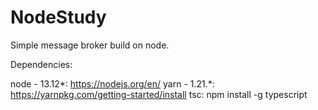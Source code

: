 # NodeStudy
Simple message broker build on node.

Dependencies: 

node - 13.12*: https://nodejs.org/en/
yarn - 1.21.*: https://yarnpkg.com/getting-started/install
tsc: npm install -g typescript
